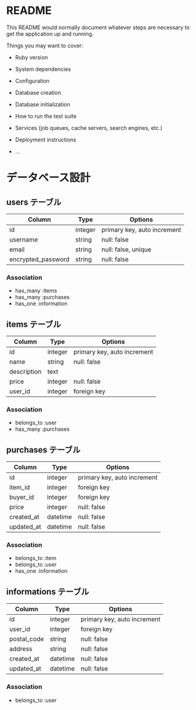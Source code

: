 # README

This README would normally document whatever steps are necessary to get the
application up and running.

Things you may want to cover:

* Ruby version

* System dependencies

* Configuration

* Database creation

* Database initialization

* How to run the test suite

* Services (job queues, cache servers, search engines, etc.)

* Deployment instructions

* ...

# データベース設計

## users テーブル

| Column              | Type    | Options                        |
| ------------------- | ------- | ------------------------------ |
| id                  | integer | primary key, auto increment    |
| username            | string  | null: false                    |
| email               | string  | null: false, unique            |
| encrypted_password  | string  | null: false                    |

### Association

- has_many :items
- has_many :purchases
- has_one :information

## items テーブル

| Column         | Type    | Options                        |
| -------------- | ------- | ------------------------------ |
| id             | integer | primary key, auto increment    |
| name           | string  | null: false                    |
| description    | text    |                               |
| price          | integer | null: false                    |
| user_id        | integer | foreign key                    |

### Association

- belongs_to :user
- has_many :purchases

## purchases テーブル

| Column         | Type    | Options                        |
| -------------- | ------- | ------------------------------ |
| id             | integer | primary key, auto increment    |
| item_id        | integer | foreign key                    |
| buyer_id       | integer | foreign key                    |
| price          | integer | null: false                    |
| created_at     | datetime| null: false                    |
| updated_at     | datetime| null: false                    |

### Association

- belongs_to :item
- belongs_to :user
- has_one :information

## informations テーブル

| Column      | Type   | Options                        |
| ----------- | ------ | ------------------------------ |
| id          | integer| primary key, auto increment    |
| user_id     | integer| foreign key                    |
| postal_code | string | null: false                    |
| address     | string | null: false                    |
| created_at  | datetime| null: false                    |
| updated_at  | datetime| null: false                    |

### Association

- belongs_to :user

